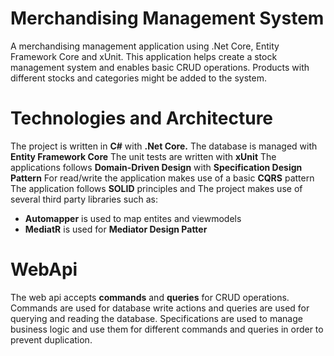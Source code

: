 # Merchandising Management System
A merchandising management application using .Net Core, Entity Framework Core and xUnit. This application helps create a stock management system and enables basic CRUD operations. Products with different stocks and categories might be added to the system. 

# Technologies and Architecture
The project is written in **C#** with **.Net Core.**
The database is managed with **Entity Framework Core**
The unit tests are written with **xUnit**
The applications follows **Domain-Driven Design** with **Specification Design Pattern**
For read/write the application makes use of a basic **CQRS** pattern
The application follows **SOLID** principles and
The project makes use of several third party libraries such as:

 - **Automapper** is used to map entites and viewmodels
 - **MediatR** is used for **Mediator Design Patter**
 
# WebApi
The web api accepts **commands** and **queries** for CRUD operations. Commands are used for database write actions and queries are used for querying and reading the database. Specifications are used to manage business logic and use them for different commands and queries in order to prevent duplication.
